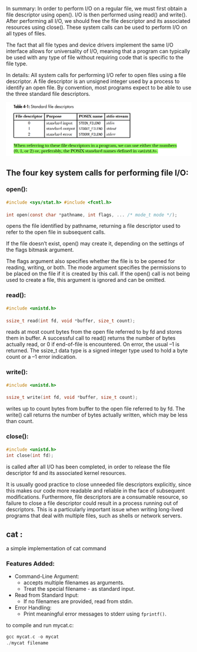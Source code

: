 In summary:
In order to perform I/O on a regular file, we must first obtain a file descriptor using open(). I/O is then performed using read() and write(). After performing all I/O, we should free the file descriptor and its associated resources using close(). These system calls can be used to perform I/O on all types of files.

The fact that all file types and device drivers implement the same I/O interface allows for universality of I/O, meaning that a program can typically be used with any type of file without requiring code that is specific to the file type.

In details:
All system calls for performing I/O refer to open files using a file descriptor. A file descriptor is an unsigned integer used by a process to identify an open file. By convention, most programs expect to be able to use the three standard file descriptors.


![image info](./Screenshot%202025-02-25%20045226.png)


## The four key system calls for performing file I/O:
### open():

```c
#include <sys/stat.h> #include <fcntl.h>

int open(const char *pathname, int flags, ... /* mode_t mode */);
```

opens the file identified by pathname, returning a file descriptor used to refer to the open file in subsequent calls.

If the file doesn’t exist, open() may create it, depending on the settings of the flags bitmask argument.

The flags argument also specifies whether the file is to be opened for reading, writing, or both. The mode argument specifies the permissions to be placed on the file if it is created by this call. If the open() call is not being used to create a file, this argument is ignored and can be omitted.

### read():

```c
#include <unistd.h>

ssize_t read(int fd, void *buffer, size_t count);
```

reads at most count bytes from the open file referred to by fd and stores them in buffer.
A successful call to read() returns the number of bytes actually read, or 0 if end-of-file is encountered. On error, the usual –1 is returned. The ssize_t data type is a signed integer type used to hold a byte count or a –1 error indication.

### write():
```c
#include <unistd.h>

ssize_t write(int fd, void *buffer, size_t count);
```
writes up to count bytes from buffer to the open file referred to by fd. 
The write() call returns the number of bytes actually written, which may be less than count.

### close():
```c
#include <unistd.h>
int close(int fd);
```
is called after all I/O has been completed, in order to release the file descriptor fd and its associated kernel resources.

It is usually good practice to close unneeded file descriptors explicitly, since this makes our code more readable and reliable in the face of subsequent modifications. Furthermore, file descriptors are a consumable resource, so failure to close a file descriptor could result in a process running out of descriptors. This is a particularly important issue when writing long-lived programs that deal with multiple files, such as shells or network servers.


## cat :
a simple implementation of cat command 

### Features Added:
- Command-Line Argument:
    - accepts multiple filenames as arguments.
    - Treat the special filename - as standard input.
-  Read from Standard Input:
    - If no filenames are provided, read from stdin.
- Error Handling:
    - Print meaningful error messages to stderr using `fprintf()`.

to compile and run mycat.c:

```c
gcc mycat.c -o mycat
./mycat filename
```







